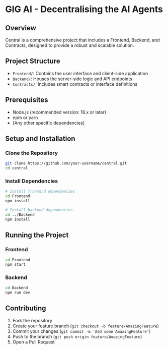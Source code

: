 # GIG AI - Decentralising the AI Agents

## Overview
Central is a comprehensive project that includes a Frontend, Backend, and Contracts, designed to provide a robust and scalable solution.

## Project Structure
- `Frontend/`: Contains the user interface and client-side application
- `Backend/`: Houses the server-side logic and API endpoints
- `Contracts/`: Includes smart contracts or interface definitions

## Prerequisites
- Node.js (recommended version: 16.x or later)
- npm or yarn
- [Any other specific dependencies]

## Setup and Installation

### Clone the Repository
```bash
git clone https://github.com/your-username/central.git
cd central
```

### Install Dependencies
```bash
# Install frontend dependencies
cd Frontend
npm install

# Install backend dependencies
cd ../Backend
npm install
```

## Running the Project

### Frontend
```bash
cd Frontend
npm start
```

### Backend
```bash
cd Backend
npm run dev
```

## Contributing
1. Fork the repository
2. Create your feature branch (`git checkout -b feature/AmazingFeature`)
3. Commit your changes (`git commit -m 'Add some AmazingFeature'`)
4. Push to the branch (`git push origin feature/AmazingFeature`)
5. Open a Pull Request
